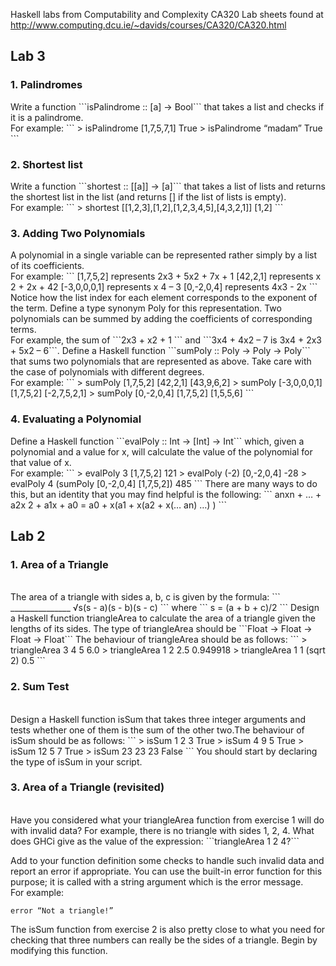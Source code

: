 Haskell labs from Computability and Complexity CA320
Lab sheets found at http://www.computing.dcu.ie/~davids/courses/CA320/CA320.html

<h2>Lab 3</h2>

<h3>1. Palindromes</h3>
Write a function ```isPalindrome :: [a] -> Bool``` 
that takes a list and checks if 
it is a palindrome. <br /> For example:
```
> isPalindrome [1,7,5,7,1]
True
> isPalindrome “madam”
True
```
<h3>2. Shortest list</h3>
Write a function ```shortest :: [[a]] -> [a]``` 
that takes a list of lists and returns 
the shortest list in the list (and returns [] if the list of lists is empty). <br /> For example:
```
> shortest [[1,2,3],[1,2],[1,2,3,4,5],[4,3,2,1]]
[1,2]
```
<h3>3. Adding Two Polynomials</h3>
A polynomial in a single variable can be represented rather simply by a list of its 
coefficients. <br /> For example: 
```
[1,7,5,2] represents 2x3 + 5x2 + 7x + 1 
[42,2,1] represents x
2 + 2x + 42 
[-3,0,0,0,1] represents x
4 – 3
[0,-2,0,4] represents 4x3 - 2x
```
Notice how the list index for each element corresponds to the exponent of the term.
Define a type synonym Poly for this representation. Two polynomials can be summed 
by adding the coefficients of corresponding terms. <br /> For example, the sum of ```2x3 + x2 + 1 ```
and ```3x4 + 4x2 – 7 is 3x4 + 2x3 + 5x2 – 6```.
Define a Haskell function ```sumPoly :: Poly -> Poly -> Poly``` that sums two 
polynomials that are represented as above. Take care with the case of polynomials with 
different degrees. <br /> For example:
```
> sumPoly [1,7,5,2] [42,2,1] 
[43,9,6,2] 
> sumPoly [-3,0,0,0,1] [1,7,5,2] 
[-2,7,5,2,1] 
> sumPoly [0,-2,0,4] [1,7,5,2]
[1,5,5,6]
```
<h3>4. Evaluating a Polynomial</h3>
Define a Haskell function ```evalPoly :: Int -> [Int] -> Int``` which, given a 
polynomial and a value for x, will calculate the value of the polynomial for that value of 
x. <br /> For example: 
```
> evalPoly 3 [1,7,5,2] 
121 
> evalPoly (-2) [0,-2,0,4] 
-28 
> evalPoly 4 (sumPoly [0,-2,0,4] [1,7,5,2])
485
```
There are many ways to do this, but an identity that you may find helpful is the 
following:
```
anxn + … + a2x
2 + a1x + a0 = a0 + x(a1 + x(a2 + x(… an) …) )
```
<h2>Lab 2</h2>

<h3>1. Area of a Triangle</h3> <br />
The area of a triangle with sides a, b, c is given by the formula:
```
 _______________ 
√s(s - a)(s - b)(s - c)
```
where
```
s = (a + b + c)/2
```
Design a Haskell function triangleArea to calculate the area of a triangle given the
lengths of its sides. 
The type of triangleArea should be ```Float -> Float -> Float -> Float```
The behaviour of triangleArea should be as follows:
```
> triangleArea 3 4 5
6.0
> triangleArea 1 2 2.5
0.949918
> triangleArea 1 1 (sqrt 2)
0.5
```
<h3>2. Sum Test</h3> <br />
Design a Haskell function isSum that takes three integer arguments and tests whether 
one of them is the sum of the other two.The behaviour of isSum should be as follows:
```
> isSum 1 2 3
True
> isSum 4 9 5
True
> isSum 12 5 7
True
> isSum 23 23 23
False
```
You should start by declaring the type of isSum in your script.

<h3>3. Area of a Triangle (revisited)</h3> <br />
Have you considered what your triangleArea function from exercise 1 will do with 
invalid data? For example, there is no triangle with sides 1, 2, 4. What does GHCi give as 
the value of the expression: ```triangleArea 1 2 4?```

Add to your function definition some checks to handle such invalid data and report an
error if appropriate. You can use the built-in error function for this purpose; it is called 
with a string argument which is the error message. <br /> For example:
```
error “Not a triangle!”
```

The isSum function from exercise 2 is also pretty close to what you need for checking 
that three numbers can really be the sides of a triangle. Begin by modifying this
function.
